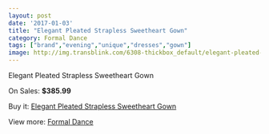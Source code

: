 ```yaml
---
layout: post
date: '2017-01-03'
title: "Elegant Pleated Strapless Sweetheart Gown"
category: Formal Dance
tags: ["brand","evening","unique","dresses","gown"]
image: http://img.transblink.com/6308-thickbox_default/elegant-pleated-strapless-sweetheart-gown.jpg
---
```

Elegant Pleated Strapless Sweetheart Gown

On Sales: **$385.99**
<a href="https://www.transblink.com/en/formal-dance/2030-elegant-pleated-strapless-sweetheart-gown.html"><amp-img layout="responsive" width="600" height="600" src="//img.transblink.com/6308-thickbox_default/elegant-pleated-strapless-sweetheart-gown.jpg" alt="Elegant Pleated Strapless Sweetheart Gown 0" /></a>
<a href="https://www.transblink.com/en/formal-dance/2030-elegant-pleated-strapless-sweetheart-gown.html"><amp-img layout="responsive" width="600" height="600" src="//img.transblink.com/6309-thickbox_default/elegant-pleated-strapless-sweetheart-gown.jpg" alt="Elegant Pleated Strapless Sweetheart Gown 1" /></a>

Buy it: [Elegant Pleated Strapless Sweetheart Gown](https://www.transblink.com/en/formal-dance/2030-elegant-pleated-strapless-sweetheart-gown.html "Elegant Pleated Strapless Sweetheart Gown")

View more: [Formal Dance](https://www.transblink.com/en/6-formal-dance "Formal Dance")